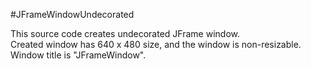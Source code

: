 #JFrameWindowUndecorated

This source code creates undecorated JFrame window.  
Created window has 640 x 480 size, and the window is non-resizable.  
Window title is "JFrameWindow".  
